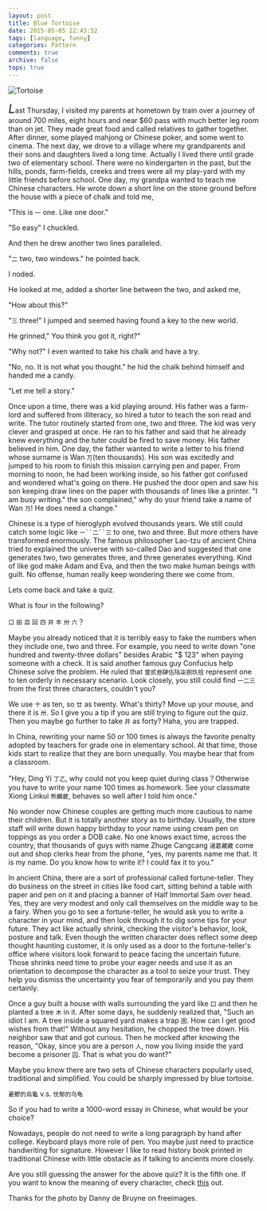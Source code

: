 ```yaml
---
layout: post
title: Blue Tortoise 
date: 2015-05-05 22:43:52
tags: [language, funny]
categories: Pattern
comments: true
archive: false
tops: true
---
```

<img class="cpanda" src="http://7xi3j8.com1.z0.glb.clouddn.com/cokepanda.com_bluett.jpg" alt="Tortoise" />

<font size="5">*L*</font>ast Thursday, I visited my parents at hometown by train over a journey of around 700 miles, eight hours and near $60 pass with much better leg room than on jet. They made great food and called relatives to gather together.
After dinner, some played mahjong or Chinese poker, and some went to cinema. The next day, we drove to a village where my grandparents and their sons and daughters lived a long time. Actually I lived there until grade two of elementary school. There were no kindergarten in the past, but the hills, ponds, farm-fields, creeks and trees were all my play-yard with my little friends before school. One day, my grandpa wanted to teach me Chinese characters. He wrote down a short line on the stone ground before the house with a piece of chalk and told me,

"This is `一` one. Like one door."
 
"So easy" I chuckled.   

And then he drew another two lines paralleled. 

"`二` two, two windows." he pointed back.

I noded.

He looked at me, added a shorter line between the two, and asked me,

"How about this?"

"`三` three!" I jumped and seemed having found a key to the new world.

He grinned," You think you got it, right?"

"Why not?" I even wanted to take his chalk and have a try.

"No, no. It is not what you thought." he hid the chalk behind himself and handed me a candy.

"Let me tell a story."

Once upon a time, there was a kid playing around. His father was a farm-lord and suffered from illiteracy, so hired a tutor to teach the son read and write. The tutor  routinely started from one, two and three. The kid was very clever and grasped at  once. He ran to his father and said that he already knew everything and the tuter could be fired to save money. His father believed in him. One day, the father wanted to write a letter to his friend whose surname is Wan `万`(ten thousands). His son was excitedly and jumped to his room to finish this mission carrying pen and paper. From morning to noon, he had been working inside, so his father got confused and wondered what's going on there. He pushed the door open and saw his son keeping draw lines on the paper with thousands of lines like a printer. "I am busy writing." the son complained," why do your friend take a name of Wan `万`! He does need a change."   

Chinese is a type of hieroglyph evolved thousands years. We still could catch some logic like `一``二``三` to one, two and three. But more others have transformed enormously. 
The famous philosopher Lao-tzu of ancient China tried to explained the universe with so-called Dao and suggested that one generates two, two generates three, and three generates everything. Kind of like god make Adam and Eva, and then the two make human beings with guilt. No offense, human really keep wondering there we come from.

Lets come back and take a quiz.

What is four in the following?

`口` `田` `皿` `回` `四` `井` `丰` `卅` `六`？

Maybe you already noticed that it is terribly easy to fake the numbers when they include one, two and three. For example, you need to write down "one hundred and twenty-three dollars" besides Arabic "$ 123" when paying someone with a check. It is said another famous guy Confucius help Chinese solve the problem. He ruled that `壹贰叁肆伍陆柒捌玖拾` represent one to ten orderly in necessary scenario. Look closely, you still could find `一二三` from the first three characters, couldn't you?

We use `十` as ten, so `廿` as twenty. What's thirty? Move up your mouse, and there it is `卅`. So I give you a tip if you are still trying to figure out the quiz.
Then you maybe go further to take `井` as forty? Haha, you are trapped. 


In China, rewriting your name 50 or 100 times is always the favorite penalty adopted by teachers for grade one in elementary school. At that time, those kids start to realize that they are born unequally. You maybe hear that from a classroom. 

"Hey, Ding Yi `丁乙`, why could not you keep quiet during class？Otherwise you have to write your name 100 times as homework. See your classmate Xiong Linkui `熊麟夔`, behaves so well after I told him once."

 No wonder now Chinese couples are getting much more cautious to name their children. But it is totally another story as to birthday. Usually, the store staff will write down happy birthday to your name using cream pen on toppings as you order a DOB cake. No one knows exact time, across the country, that thousands of guys with name Zhuge Cangcang `诸葛藏藏` come out and  shop clerks hear from the phone, "yes, my parents name me that. It is my name. Do you know how to write it? I could fax it to you." 

In ancient China, there are a sort of professional called fortune-teller. They do business on the street in cities like food cart, sitting behind a table with paper and pen on it and placing a banner of Half Immortal Sam over head. Yes, they are very modest and only call themselves on the middle way to be a fairy. When you go to see a fortune-teller, he would ask you to write a character in your mind, and then look through it to dig some tips for your future. They act like actually shrink, checking the visitor's behavior, look, posture and talk. Even though the written character does reflect some deep thought haunting customer, it is only used as a door to the fortune-teller's office where visitors look forward to peace facing the uncertain future. Those shrinks need time to probe your eager needs and use it as an orientation to decompose the character as a tool to seize your trust. They help you dismiss the uncertainty you fear of temporarily and you pay them certainly. 

Once a guy built a house with walls surrounding the yard like `口` and then he planted a tree `木` in it. After some days, he suddenly realized that, "Such an idiot I am. A tree inside a squared yard makes a trap `困`. How can I get good wishes from that!" Without any hesitation, he chopped the tree down. His neighbor saw that and got curious. Then he mocked after knowing the reason, "Okay,  since you are a person `人`, now you living inside the yard  become a prisoner `囚`. That is what you do want?"   

Maybe you know there are two sets of Chinese characters popularly used, traditional and simplified. You could be sharply impressed by blue tortoise.

`憂鬱的烏龜` v.s. `忧郁的乌龟`

So if you had to write a 1000-word essay in Chinese, what would be your choice?   

Nowadays, people do not need to write a long paragraph by hand after college. Keyboard plays more role of pen. You maybe just need to practice handwriting for signature. However I like to read history book printed in traditional Chinese with little obstacle as if talking to ancients more closely.   

Are you still guessing the answer for the above quiz? It is the fifth one. If you want to know the meaning of every character, check [this](http://www.cokepanda.com/2014/03/My-Panda-Kindle3-One-Of-A-Kind/) out.

Thanks for the photo by Danny de Bruyne on freeimages.          